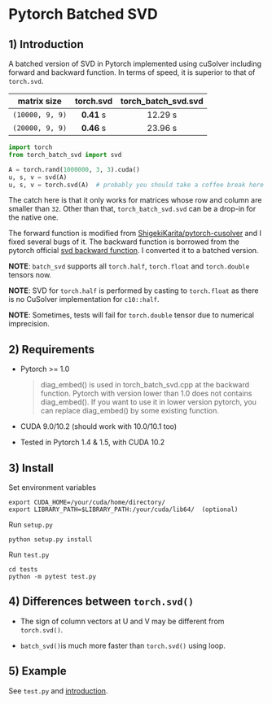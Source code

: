 # Pytorch Batched SVD

## 1) Introduction

A batched version of SVD in Pytorch implemented using cuSolver 
including forward and backward function.
In terms of speed, it is superior to that of `torch.svd`.

| matrix size    | torch.svd     | torch_batch_svd.svd  |
| -------------  |:-------------:| :-------------------:|
| `(10000, 9, 9)`  | **0.41** s    | 12.29 s              |
| `(20000, 9, 9)`  | **0.46** s    | 23.96 s              |


``` python
import torch
from torch_batch_svd import svd

A = torch.rand(1000000, 3, 3).cuda()
u, s, v = svd(A)
u, s, v = torch.svd(A)  # probably you should take a coffee break here
```

The catch here is that it only works for matrices whose row and column are smaller than `32`.
Other than that, `torch_batch_svd.svd` can be a drop-in for the native one.
 
The forward function is modified from [ShigekiKarita/pytorch-cusolver](https://github.com/ShigekiKarita/pytorch-cusolver) and I fixed several bugs of it. The backward function is borrowed from the pytorch official [svd backward function](https://github.com/pytorch/pytorch/blob/b0545aa85f7302be5b9baf8320398981365f003d/tools/autograd/templates/Functions.cpp#L1476). I converted it to a batched version.

**NOTE**: `batch_svd` supports all `torch.half`, `torch.float` and `torch.double` tensors now. 

**NOTE**: SVD for `torch.half` is performed by casting to `torch.float` 
as there is no CuSolver implementation for `c10::half`.   

**NOTE**: Sometimes, tests will fail for `torch.double` tensor due to numerical imprecision.

## 2) Requirements

- Pytorch >= 1.0

    > diag_embed() is used in torch_batch_svd.cpp at the backward function. Pytorch with version lower than 1.0 does not contains diag_embed(). If you want to use it in lower version pytorch, you can replace diag_embed() by some existing function.

- CUDA 9.0/10.2 (should work with 10.0/10.1 too)

- Tested in Pytorch 1.4 & 1.5, with CUDA 10.2

## 3) Install

Set environment variables

``` shell
export CUDA_HOME=/your/cuda/home/directory/
export LIBRARY_PATH=$LIBRARY_PATH:/your/cuda/lib64/  (optional)
```

Run `setup.py`

``` shell
python setup.py install
```

Run `test.py`

```shell
cd tests
python -m pytest test.py
```

## 4) Differences between `torch.svd()`

- The sign of column vectors at U and V may be different from `torch.svd()`.

- `batch_svd()`is much more faster than `torch.svd()` using loop.

## 5) Example

See `test.py` and [introduction](#1-introduction).
